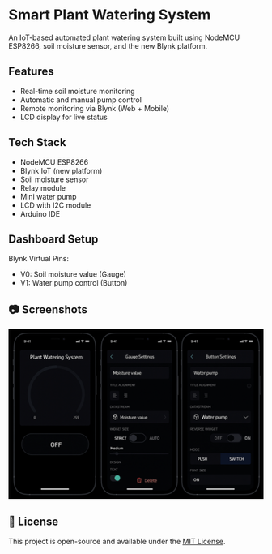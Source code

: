# Smart Plant Watering System 

An IoT-based automated plant watering system built using NodeMCU ESP8266, soil moisture sensor, and the new Blynk platform.

## Features
- Real-time soil moisture monitoring
- Automatic and manual pump control
- Remote monitoring via Blynk (Web + Mobile)
- LCD display for live status

## Tech Stack
- NodeMCU ESP8266
- Blynk IoT (new platform)
- Soil moisture sensor
- Relay module
- Mini water pump
- LCD with I2C module
- Arduino IDE

## Dashboard Setup
Blynk Virtual Pins:
- V0: Soil moisture value (Gauge)
- V1: Water pump control (Button)

## 📷 Screenshots
![Blynk Dashboard](screenshot.png)

## 📝 License
This project is open-source and available under the [MIT License](LICENSE).
